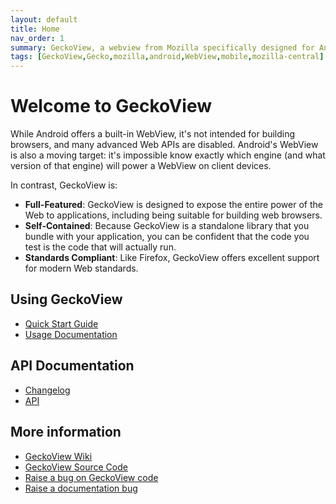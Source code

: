 ```yaml
---
layout: default
title: Home
nav_order: 1
summary: GeckoView, a webview from Mozilla specifically designed for Android browsers.
tags: [GeckoView,Gecko,mozilla,android,WebView,mobile,mozilla-central]
---
```


# Welcome to GeckoView

While Android offers a built-in WebView, it's not intended for building browsers, and many advanced Web APIs are disabled. Android's WebView is also a moving target: it's impossible know exactly which engine (and what version of that engine) will power a WebView on client devices.

In contrast, GeckoView is:

- **Full-Featured**: GeckoView is designed to expose the entire power of the Web to applications, including being suitable for building web browsers.
- **Self-Contained**: Because GeckoView is a standalone library that you bundle with your application, you can be confident that the code you test is the code that will actually run.
- **Standards Compliant**: Like Firefox, GeckoView offers excellent support for modern Web standards.

## Using GeckoView

* [Quick Start Guide][1]
* [Usage Documentation][7]

## API Documentation

* [Changelog][2]
* [API][3]

## More information
* [GeckoView Wiki][4]
* [GeckoView Source Code][5]
* [Raise a bug on GeckoView code][8]
* [Raise a documentation bug][6]

[1]:consumer/docs/geckoview-quick-start
[2]:javadoc/mozilla-central/org/mozilla/geckoview/doc-files/CHANGELOG
[3]:javadoc/mozilla-central/index.html
[4]:https://wiki.mozilla.org/Mobile/GeckoView
[5]:https://searchfox.org/mozilla-central/source/mobile/android/geckoview
[6]:https://github.com/mozilla/geckoview/issues
[7]:consumer/docs/index
[8]: https://bugzilla.mozilla.org/enter_bug.cgi?product=GeckoView
